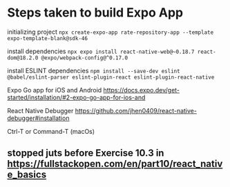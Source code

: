 # Steps taken to build Expo App

initializing project
`npx create-expo-app rate-repository-app --template expo-template-blank@sdk-46`

install dependencies
`npx expo install react-native-web@~0.18.7 react-dom@18.2.0 @expo/webpack-config@^0.17.0 `

install ESLINT dependencies
`npm install --save-dev eslint @babel/eslint-parser eslint-plugin-react eslint-plugin-react-native`

Expo Go app for iOS and Android
https://docs.expo.dev/get-started/installation/#2-expo-go-app-for-ios-and

React Native Debugger
https://github.com/jhen0409/react-native-debugger#installation

Ctrl-T or Command-T (macOs)

## stopped juts before Exercise 10.3 in https://fullstackopen.com/en/part10/react_native_basics